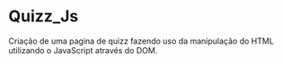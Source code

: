 # Quizz_Js
Criação de uma pagina de quizz fazendo uso da manipulação do HTML utilizando o JavaScript através do DOM.
